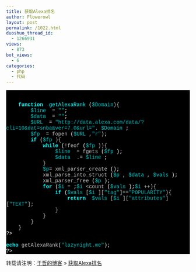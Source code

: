 ```yaml
---
title: 获取Alexa排名
author: Flowerowl
layout: post
permalink: /1022.html
duoshuo_thread_id:
  - 1266931
views:
  - 873
bot_views:
  - 6
categories:
  - php
  - 代码
---
```

<div style="background:#fdfdfd;color:black;">
</div>

<div class="source" style="font-family: '[object HTMLOptionElement]', Consolas, 'Lucida Console', 'Courier New'; color: rgb(192, 192, 192); background-color: rgb(0, 0, 0); ">
  <span style="color: rgb(255, 255, 255); "><?php</span><br /> &nbsp;&nbsp;&nbsp; <br /> &nbsp;&nbsp;&nbsp; <span style="color: rgb(0, 255, 255); font-weight: bold; ">function</span>&nbsp; <span style="color: rgb(0, 255, 255); ">getAlexaRank</span> (<span style="color: rgb(0, 204, 204); ">$Domain</span><span style="color: rgb(192, 192, 192); ">){</span><br /> &nbsp;&nbsp;&nbsp;&nbsp;&nbsp;&nbsp;&nbsp; <span style="color: rgb(0, 204, 204); ">$line</span>&nbsp; <span style="color: rgb(192, 192, 192); ">=</span> <span style="color: rgb(0, 187, 187); ">""</span>;<br /> &nbsp;&nbsp;&nbsp;&nbsp;&nbsp;&nbsp;&nbsp; <span style="color: rgb(0, 204, 204); ">$data</span>&nbsp; <span style="color: rgb(192, 192, 192); ">=</span> <span style="color: rgb(0, 187, 187); ">""</span>;<br /> &nbsp;&nbsp;&nbsp;&nbsp;&nbsp;&nbsp;&nbsp; <span style="color: rgb(0, 204, 204); ">$URL</span>&nbsp; <span style="color: rgb(192, 192, 192); ">=</span> <span style="color: rgb(0, 187, 187); ">"http://data.alexa.com/data/?cli=10&dat=snba&ver=7.0&url="</span><span style="color: rgb(192, 192, 192); ">.</span> <span style="color: rgb(0, 204, 204); ">$Domain</span> ;<br /> &nbsp;&nbsp;&nbsp;&nbsp;&nbsp;&nbsp;&nbsp; <span style="color: rgb(0, 204, 204); ">$fp</span>&nbsp; <span style="color: rgb(192, 192, 192); ">=</span> <span style="color: rgb(192, 192, 192); ">fopen</span> (<span style="color: rgb(0, 204, 204); ">$URL</span> <span style="color: rgb(192, 192, 192); ">,</span><span style="color: rgb(0, 187, 187); ">"r"</span>);<br /> &nbsp;&nbsp;&nbsp;&nbsp;&nbsp;&nbsp;&nbsp; <span style="color: rgb(0, 255, 255); font-weight: bold; ">if</span> (<span style="color: rgb(0, 204, 204); ">$fp</span> <span style="color: rgb(192, 192, 192); ">){</span><br /> &nbsp;&nbsp;&nbsp;&nbsp;&nbsp;&nbsp;&nbsp;&nbsp;&nbsp;&nbsp;&nbsp; <span style="color: rgb(0, 255, 255); font-weight: bold; ">while</span> (<span style="color: rgb(192, 192, 192); ">!</span><span style="color: rgb(192, 192, 192); ">feof</span> (<span style="color: rgb(0, 204, 204); ">$fp</span> <span style="color: rgb(192, 192, 192); ">)){</span><br /> &nbsp;&nbsp;&nbsp;&nbsp;&nbsp;&nbsp;&nbsp;&nbsp;&nbsp;&nbsp;&nbsp;&nbsp;&nbsp;&nbsp;&nbsp; <span style="color: rgb(0, 204, 204); ">$line</span>&nbsp; <span style="color: rgb(192, 192, 192); ">=</span> <span style="color: rgb(192, 192, 192); ">fgets</span> (<span style="color: rgb(0, 204, 204); ">$fp</span> );<br /> &nbsp;&nbsp;&nbsp;&nbsp;&nbsp;&nbsp;&nbsp;&nbsp;&nbsp;&nbsp;&nbsp;&nbsp;&nbsp;&nbsp;&nbsp; <span style="color: rgb(0, 204, 204); ">$data</span>&nbsp; <span style="color: rgb(192, 192, 192); ">.=</span> <span style="color: rgb(0, 204, 204); ">$line</span> ; <br /> &nbsp;&nbsp;&nbsp;&nbsp;&nbsp;&nbsp;&nbsp;&nbsp;&nbsp;&nbsp;&nbsp; <span style="color: rgb(192, 192, 192); ">}</span><br /> &nbsp;&nbsp;&nbsp;&nbsp;&nbsp;&nbsp;&nbsp;&nbsp;&nbsp;&nbsp;&nbsp; <span style="color: rgb(0, 204, 204); ">$p</span><span style="color: rgb(192, 192, 192); ">=</span> <span style="color: rgb(192, 192, 192); ">xml_parser_create</span> ();<br /> &nbsp;&nbsp;&nbsp;&nbsp;&nbsp;&nbsp;&nbsp;&nbsp;&nbsp;&nbsp;&nbsp; <span style="color: rgb(192, 192, 192); ">xml_parse_into_struct</span> (<span style="color: rgb(0, 204, 204); ">$p</span> <span style="color: rgb(192, 192, 192); ">,</span> <span style="color: rgb(0, 204, 204); ">$data</span> <span style="color: rgb(192, 192, 192); ">,</span> <span style="color: rgb(0, 204, 204); ">$vals</span> );<br /> &nbsp;&nbsp;&nbsp;&nbsp;&nbsp;&nbsp;&nbsp;&nbsp;&nbsp;&nbsp;&nbsp; <span style="color: rgb(192, 192, 192); ">xml_parser_free</span> (<span style="color: rgb(0, 204, 204); ">$p</span> );<br /> &nbsp;&nbsp;&nbsp;&nbsp;&nbsp;&nbsp;&nbsp;&nbsp;&nbsp;&nbsp;&nbsp; <span style="color: rgb(0, 255, 255); font-weight: bold; ">for</span> (<span style="color: rgb(0, 204, 204); ">$i</span> <span style="color: rgb(192, 192, 192); ">=</span><span style="color: rgb(192, 192, 192); "></span> ;<span style="color: rgb(0, 204, 204); ">$i</span> <span style="color: rgb(192, 192, 192); "><</span><span style="color: rgb(192, 192, 192); ">count</span> (<span style="color: rgb(0, 204, 204); ">$vals</span> );<span style="color: rgb(0, 204, 204); ">$i</span> <span style="color: rgb(192, 192, 192); ">++</span><span style="color: rgb(192, 192, 192); ">){</span><br /> &nbsp;&nbsp;&nbsp;&nbsp;&nbsp;&nbsp;&nbsp;&nbsp;&nbsp;&nbsp;&nbsp;&nbsp;&nbsp;&nbsp;&nbsp; <span style="color: rgb(0, 255, 255); font-weight: bold; ">if</span> (<span style="color: rgb(0, 204, 204); ">$vals</span> <span style="color: rgb(192, 192, 192); ">[</span><span style="color: rgb(0, 204, 204); ">$i</span> <span style="color: rgb(192, 192, 192); ">][</span><span style="color: rgb(0, 187, 187); ">"tag"</span><span style="color: rgb(192, 192, 192); ">]</span><span style="color: rgb(192, 192, 192); ">==</span><span style="color: rgb(0, 187, 187); ">"POPULARITY"</span><span style="color: rgb(192, 192, 192); ">){</span><br /> &nbsp;&nbsp;&nbsp;&nbsp;&nbsp;&nbsp;&nbsp;&nbsp;&nbsp;&nbsp;&nbsp;&nbsp;&nbsp;&nbsp;&nbsp;&nbsp;&nbsp;&nbsp;&nbsp; <span style="color: rgb(0, 255, 255); font-weight: bold; ">return</span>&nbsp; <span style="color: rgb(0, 204, 204); ">$vals</span> <span style="color: rgb(192, 192, 192); ">[</span><span style="color: rgb(0, 204, 204); ">$i</span> <span style="color: rgb(192, 192, 192); ">][</span><span style="color: rgb(0, 187, 187); ">"attributes"</span><span style="color: rgb(192, 192, 192); ">][</span><span style="color: rgb(0, 187, 187); ">"TEXT"</span><span style="color: rgb(192, 192, 192); ">];</span>&nbsp;&nbsp;&nbsp; <br /> &nbsp;&nbsp;&nbsp;&nbsp;&nbsp;&nbsp;&nbsp;&nbsp;&nbsp;&nbsp;&nbsp;&nbsp;&nbsp;&nbsp;&nbsp; <span style="color: rgb(192, 192, 192); ">}</span><br /> &nbsp;&nbsp;&nbsp;&nbsp;&nbsp;&nbsp;&nbsp;&nbsp;&nbsp;&nbsp;&nbsp; <span style="color: rgb(192, 192, 192); ">}</span><br /> &nbsp;&nbsp;&nbsp;&nbsp;&nbsp;&nbsp;&nbsp; <span style="color: rgb(192, 192, 192); ">}</span><br /> &nbsp;&nbsp;&nbsp; <span style="color: rgb(192, 192, 192); ">}</span><br /> <span style="color: rgb(255, 255, 255); ">?></span><br /> <span style="color: rgb(255, 255, 255); "><?php</span><br /> <span style="color: rgb(0, 255, 255); font-weight: bold; ">echo</span> <span style="color: rgb(192, 192, 192); ">getAlexaRank</span>(<span style="color: rgb(0, 187, 187); ">"lazynight.me"</span>);<br /> <span style="color: rgb(255, 255, 255); ">?></span>
</div>

转载请注明：[于哲的博客][1] &raquo; [获取Alexa排名][2]

 [1]: http://lazynight.me
 [2]: http://lazynight.me/1022.html